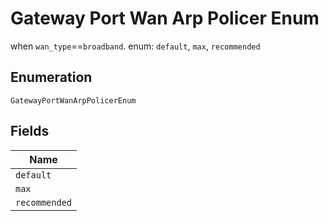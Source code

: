 
# Gateway Port Wan Arp Policer Enum

when `wan_type`==`broadband`. enum: `default`, `max`, `recommended`

## Enumeration

`GatewayPortWanArpPolicerEnum`

## Fields

| Name |
|  --- |
| `default` |
| `max` |
| `recommended` |

